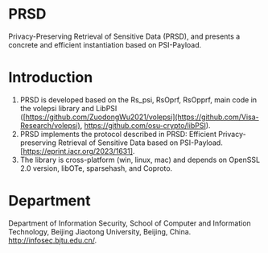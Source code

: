 # PRSD
 Privacy-Preserving Retrieval of Sensitive Data (PRSD), and presents a concrete and efficient instantiation based on PSI-Payload.
# Introduction
1. PRSD is developed based on the Rs_psi, RsOprf, RsOpprf, main code in the volepsi library and LibPSI ([https://github.com/ZuodongWu2021/volepsi](https://github.com/Visa-Research/volepsi), https://github.com/osu-crypto/libPSI).
2. PRSD implements the protocol described in PRSD: Efficient Privacy-preserving Retrieval of Sensitive Data based on PSI-Payload. [https://eprint.iacr.org/2023/1631].
3. The library is cross-platform (win, linux, mac) and depends on OpenSSL 2.0 version, libOTe, sparsehash, and Coproto.
# Department  
Department of Information Security, School of Computer and Information Technology, Beijing Jiaotong University, Beijing, China. http://infosec.bjtu.edu.cn/.

